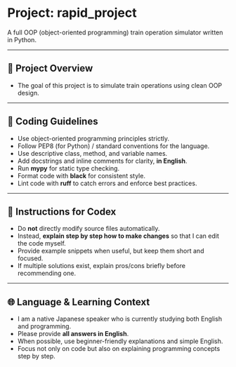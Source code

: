 # Project: rapid_project
A full OOP (object-oriented programming) train operation simulator written in Python.

---

## 📝 Project Overview
- The goal of this project is to simulate train operations using clean OOP design.

---

## 🔧 Coding Guidelines
- Use object-oriented programming principles strictly.
- Follow PEP8 (for Python) / standard conventions for the language.
- Use descriptive class, method, and variable names.
- Add docstrings and inline comments for clarity, **in English**.
- Run **mypy** for static type checking.
- Format code with **black** for consistent style.
- Lint code with **ruff** to catch errors and enforce best practices.

---

## 🤖 Instructions for Codex
- Do **not** directly modify source files automatically.  
- Instead, **explain step by step how to make changes** so that I can edit the code myself.  
- Provide example snippets when useful, but keep them short and focused.  
- If multiple solutions exist, explain pros/cons briefly before recommending one.  

---

## 🌐 Language & Learning Context
- I am a native Japanese speaker who is currently studying both English and programming.
- Please provide **all answers in English**.
- When possible, use beginner-friendly explanations and simple English.
- Focus not only on code but also on explaining programming concepts step by step.
